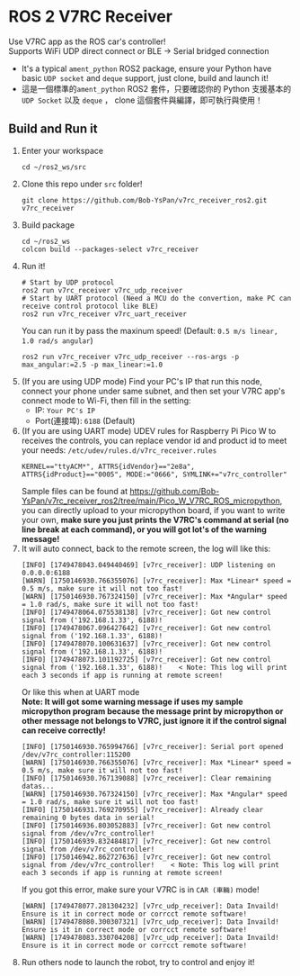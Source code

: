 # ROS 2 V7RC Receiver
Use V7RC app as the ROS car's controller!  
Supports WiFi UDP direct connect or BLE -> Serial bridged connection

* It's a typical `ament_python` ROS2 package, ensure your Python have basic `UDP socket` and `deque` support, just clone, build and launch it!
* 這是一個標準的`ament_python` ROS2 套件，只要確認你的 Python 支援基本的 `UDP Socket` 以及 `deque` ， clone 這個套件與編譯，即可執行與使用！

## Build and Run it

1. Enter your workspace
    ```
    cd ~/ros2_ws/src
    ```
2. Clone this repo under `src` folder!
    ```
    git clone https://github.com/Bob-YsPan/v7rc_receiver_ros2.git v7rc_receiver
    ```
3. Build package
    ```
    cd ~/ros2_ws
    colcon build --packages-select v7rc_receiver
    ```
4. Run it!
    ```
    # Start by UDP protocol
    ros2 run v7rc_receiver v7rc_udp_receiver
    # Start by UART protocol (Need a MCU do the convertion, make PC can receive control protocol like BLE)
    ros2 run v7rc_receiver v7rc_uart_receiver
    ```
   You can run it by pass the maxinum speed! (Default: `0.5 m/s linear, 1.0 rad/s angular`)
    ```
    ros2 run v7rc_receiver v7rc_udp_receiver --ros-args -p max_angular:=2.5 -p max_linear:=1.0
    ```
5. (If you are using UDP mode) Find your PC's IP that run this node, connect your phone under same subnet, and then set your V7RC app's connect mode to Wi-Fi, then fill in the setting:
    * IP: `Your PC's IP`
    * Port(連接埠): `6188` (Default)
6. (If you are using UART mode) UDEV rules for Raspberry Pi Pico W to receives the controls, you can replace vendor id and product id to meet your needs:
    `/etc/udev/rules.d/v7rc_receiver.rules`
    ```
    KERNEL=="ttyACM*", ATTRS{idVendor}=="2e8a", ATTRS{idProduct}=="0005", MODE:="0666", SYMLINK+="v7rc_controller"
    ```
    Sample files can be found at https://github.com/Bob-YsPan/v7rc_receiver_ros2/tree/main/Pico_W_V7RC_ROS_micropython, you can directly upload to your micropython board, if you want to write your own, **make sure you just prints the V7RC's command at serial (no line break at each command), or you will got lot's of the warning message!**
7. It will auto connect, back to the remote screen, the log will like this:
    ```
    [INFO] [1749478043.049440469] [v7rc_receiver]: UDP listening on 0.0.0.0:6188
    [WARN] [1750146930.766355076] [v7rc_receiver]: Max *Linear* speed = 0.5 m/s, make sure it will not too fast!
    [WARN] [1750146930.767324150] [v7rc_receiver]: Max *Angular* speed = 1.0 rad/s, make sure it will not too fast!
    [INFO] [1749478064.075538138] [v7rc_receiver]: Got new control signal from ('192.168.1.33', 6188)!
    [INFO] [1749478067.096427642] [v7rc_receiver]: Got new control signal from ('192.168.1.33', 6188)!
    [INFO] [1749478070.100631637] [v7rc_receiver]: Got new control signal from ('192.168.1.33', 6188)!
    [INFO] [1749478073.101192725] [v7rc_receiver]: Got new control signal from ('192.168.1.33', 6188)!    < Note: This log will print each 3 seconds if app is running at remote screen!
    ```
    Or like this when at UART mode  
    **Note: It will got some warning message if uses my sample micropython program because the message print by micropython or other message not belongs to V7RC, just ignore it if the control signal can receive correctly!**
    ```
    [INFO] [1750146930.765994766] [v7rc_receiver]: Serial port opened /dev/v7rc_controller:115200
    [WARN] [1750146930.766355076] [v7rc_receiver]: Max *Linear* speed = 0.5 m/s, make sure it will not too fast!
    [INFO] [1750146930.767139088] [v7rc_receiver]: Clear remaining datas...
    [WARN] [1750146930.767324150] [v7rc_receiver]: Max *Angular* speed = 1.0 rad/s, make sure it will not too fast!
    [INFO] [1750146931.769270955] [v7rc_receiver]: Already clear remaining 0 bytes data in serial!
    [INFO] [1750146936.803052883] [v7rc_receiver]: Got new control signal from /dev/v7rc_controller!
    [INFO] [1750146939.832484817] [v7rc_receiver]: Got new control signal from /dev/v7rc_controller!
    [INFO] [1750146942.862727636] [v7rc_receiver]: Got new control signal from /dev/v7rc_controller!    < Note: This log will print each 3 seconds if app is running at remote screen!
    ```
   If you got this error, make sure your V7RC is in `CAR (車輛)` mode!
    ```
    [WARN] [1749478077.281304232] [v7rc_udp_receiver]: Data Invaild! Ensure is it in correct mode or corrcct remote software!
    [WARN] [1749478080.300307321] [v7rc_udp_receiver]: Data Invaild! Ensure is it in correct mode or corrcct remote software!
    [WARN] [1749478083.330704208] [v7rc_udp_receiver]: Data Invaild! Ensure is it in correct mode or corrcct remote software!
    ```
8. Run others node to launch the robot, try to control and enjoy it!
